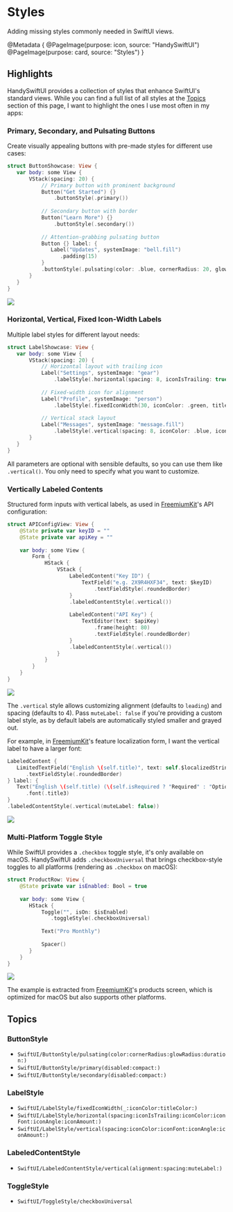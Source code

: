 # Styles

Adding missing styles commonly needed in SwiftUI views.

@Metadata {
   @PageImage(purpose: icon, source: "HandySwiftUI")
   @PageImage(purpose: card, source: "Styles")
}

## Highlights

HandySwiftUI provides a collection of styles that enhance SwiftUI's standard views. While you can find a full list of all styles at the [Topics](#topics) section of this page, I want to highlight the ones I use most often in my apps:

### Primary, Secondary, and Pulsating Buttons

Create visually appealing buttons with pre-made styles for different use cases:

```swift
struct ButtonShowcase: View {
   var body: some View {
       VStack(spacing: 20) {
           // Primary button with prominent background
           Button("Get Started") {}
               .buttonStyle(.primary())
               
           // Secondary button with border
           Button("Learn More") {}
               .buttonStyle(.secondary())
               
           // Attention-grabbing pulsating button
           Button {} label: {
              Label("Updates", systemImage: "bell.fill")
                 .padding(15)
           }
           .buttonStyle(.pulsating(color: .blue, cornerRadius: 20, glowRadius: 8, duration: 2))
       }
   }
}
```

![](ButtonStyles)


### Horizontal, Vertical, Fixed Icon-Width Labels

Multiple label styles for different layout needs:

```swift
struct LabelShowcase: View {
   var body: some View {
       VStack(spacing: 20) {
           // Horizontal layout with trailing icon
           Label("Settings", systemImage: "gear")
               .labelStyle(.horizontal(spacing: 8, iconIsTrailing: true, iconColor: .blue))
           
           // Fixed-width icon for alignment
           Label("Profile", systemImage: "person")
               .labelStyle(.fixedIconWidth(30, iconColor: .green, titleColor: .primary))
           
           // Vertical stack layout
           Label("Messages", systemImage: "message.fill")
               .labelStyle(.vertical(spacing: 8, iconColor: .blue, iconFont: .title))
       }
   }
}
```

All parameters are optional with sensible defaults, so you can use them like `.vertical()`. You only need to specify what you want to customize.


### Vertically Labeled Contents

Structured form inputs with vertical labels, as used in [FreemiumKit]'s API configuration:

```swift
struct APIConfigView: View {
    @State private var keyID = ""
    @State private var apiKey = ""
    
    var body: some View {
        Form {
            HStack {
                VStack {
                    LabeledContent("Key ID") {
                        TextField("e.g. 2X9R4HXF34", text: $keyID)
                            .textFieldStyle(.roundedBorder)
                    }
                    .labeledContentStyle(.vertical())
                    
                    LabeledContent("API Key") {
                        TextEditor(text: $apiKey)
                            .frame(height: 80)
                            .textFieldStyle(.roundedBorder)
                    }
                    .labeledContentStyle(.vertical())
                }                
            }
        }
    }
}
```

![](VerticalLabeledContent)

The `.vertical` style allows customizing alignment (defaults to `leading`) and spacing (defaults to 4). Pass `muteLabel: false` if you're providing a custom label style, as by default labels are automatically styled smaller and grayed out.

For example, in [FreemiumKit]'s feature localization form, I want the vertical label to have a larger font:

```swift
LabeledContent {
   LimitedTextField("English \(self.title)", text: self.$localizedString.fallback, characterLimit: self.characterLimit)
      .textFieldStyle(.roundedBorder)
} label: {
   Text("English \(self.title) (\(self.isRequired ? "Required" : "Optional"))")
      .font(.title3)
}
.labeledContentStyle(.vertical(muteLabel: false))
```

![](MuteLabelFalse)


### Multi-Platform Toggle Style

While SwiftUI provides a `.checkbox` toggle style, it's only available on macOS. HandySwiftUI adds `.checkboxUniversal` that brings checkbox-style toggles to all platforms (rendering as `.checkbox` on macOS):

```swift
struct ProductRow: View {
    @State private var isEnabled: Bool = true
    
    var body: some View {
       HStack {
           Toggle("", isOn: $isEnabled)
              .toggleStyle(.checkboxUniversal)
           
           Text("Pro Monthly")
           
           Spacer()
       }
    }
}
```

![](CheckboxUniversal)

The example is extracted from [FreemiumKit]'s products screen, which is optimized for macOS but also supports other platforms.

## Topics

### ButtonStyle

- ``SwiftUI/ButtonStyle/pulsating(color:cornerRadius:glowRadius:duration:)``
- ``SwiftUI/ButtonStyle/primary(disabled:compact:)``
- ``SwiftUI/ButtonStyle/secondary(disabled:compact:)``

### LabelStyle

- ``SwiftUI/LabelStyle/fixedIconWidth(_:iconColor:titleColor:)``
- ``SwiftUI/LabelStyle/horizontal(spacing:iconIsTrailing:iconColor:iconFont:iconAngle:iconAmount:)``
- ``SwiftUI/LabelStyle/vertical(spacing:iconColor:iconFont:iconAngle:iconAmount:)``

### LabeledContentStyle

- ``SwiftUI/LabeledContentStyle/vertical(alignment:spacing:muteLabel:)``

### ToggleStyle

- ``SwiftUI/ToggleStyle/checkboxUniversal``


[TranslateKit]: https://translatekit.app
[FreemiumKit]: https://freemiumkit.app
[FreelanceKit]: https://apps.apple.com/app/apple-store/id6480134993?pt=549314&ct=swiftpackageindex.com&mt=8
[CrossCraft]: https://crosscraft.app
[FocusBeats]: https://apps.apple.com/app/apple-store/id6477829138?pt=549314&ct=swiftpackageindex.com&mt=8
[Guided Guest Mode]: https://apps.apple.com/app/apple-store/id6479207869?pt=549314&ct=swiftpackageindex.com&mt=8
[Posters]: https://apps.apple.com/app/apple-store/id6478062053?pt=549314&ct=swiftpackageindex.com&mt=8
[Pleydia Organizer]: https://apps.apple.com/app/apple-store/id6587583340?pt=549314&ct=swiftpackageindex.com&mt=8

